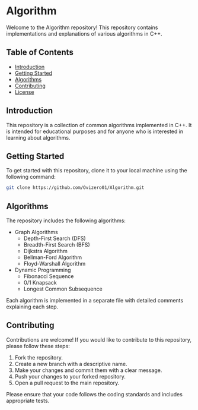 # Algorithm

Welcome to the Algorithm repository! This repository contains implementations and explanations of various algorithms in C++.

## Table of Contents
- [Introduction](#introduction)
- [Getting Started](#getting-started)
- [Algorithms](#algorithms)
- [Contributing](#contributing)
- [License](#license)

## Introduction
This repository is a collection of common algorithms implemented in C++. It is intended for educational purposes and for anyone who is interested in learning about algorithms.

## Getting Started
To get started with this repository, clone it to your local machine using the following command:
```bash
git clone https://github.com/Ovizero01/Algorithm.git
```

## Algorithms
The repository includes the following algorithms:
- Graph Algorithms
  - Depth-First Search (DFS)
  - Breadth-First Search (BFS)
  - Dijkstra Algorithm
  - Bellman-Ford Algorithm
  - Floyd-Warshall Algorithm
- Dynamic Programming
  - Fibonacci Sequence
  - 0/1 Knapsack
  - Longest Common Subsequence

Each algorithm is implemented in a separate file with detailed comments explaining each step.

## Contributing
Contributions are welcome! If you would like to contribute to this repository, please follow these steps:
1. Fork the repository.
2. Create a new branch with a descriptive name.
3. Make your changes and commit them with a clear message.
4. Push your changes to your forked repository.
5. Open a pull request to the main repository.

Please ensure that your code follows the coding standards and includes appropriate tests.